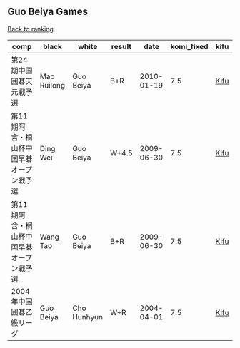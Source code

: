 ## Guo Beiya Games

[Back to ranking](index.md)




| **comp** | **black** | **white** | **result** | **date** | **komi_fixed** | **kifu** | 
| --- | --- | --- | --- | --- | --- | --- |
| 第24期中国囲碁天元戦予選 | Mao Ruilong | Guo Beiya | B+R | 2010-01-19 | 7.5 | [Kifu](https://kifudepot.net/kifucontents.php?id=eHV15Bp4yzAb2nTmaimBTQ%3D%3D) | 
| 第11期阿含・桐山杯中国早碁オープン戦予選 | Ding Wei | Guo Beiya | W+4.5 | 2009-06-30 | 7.5 | [Kifu](https://kifudepot.net/kifucontents.php?id=4kg8V3f3%2FzweCsZ%2BUwI%2B1g%3D%3D) | 
| 第11期阿含・桐山杯中国早碁オープン戦予選 | Wang Tao | Guo Beiya | B+R | 2009-06-30 | 7.5 | [Kifu](https://kifudepot.net/kifucontents.php?id=JeHN19Ps%2Ba1k4aeV%2BlWHBw%3D%3D) | 
| 2004年中国囲碁乙級リーグ | Guo Beiya | Cho Hunhyun | W+R | 2004-04-01 | 7.5 | [Kifu](https://kifudepot.net/kifucontents.php?id=0yBfn%2B5pkIfNXay%2F9mOghg%3D%3D) |




